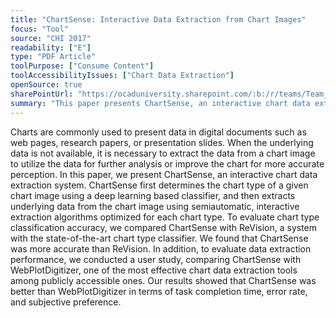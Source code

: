 ```yaml
---
title: "ChartSense: Interactive Data Extraction from Chart Images"
focus: "Tool"
source: "CHI 2017"
readability: ["E"]
type: "PDF Article"
toolPurpose: ["Consume Content"]
toolAccessibilityIssues: ["Chart Data Extraction"]
openSource: true
sharePointUrl: "https://ocaduniversity.sharepoint.com/:b:/r/teams/Team_WeCount/Shared%20Documents/Resources%20and%20Tools/Literature%20(curated)/ChartSense%20Interactive%20Data%20Extraction%20from%20Chart%20Images.pdf?csf=1&web=1&e=b20IPB"
summary: "This paper presents ChartSense, an interactive chart data extraction system that determines the chart type of a given chart image using a deep learning based classifier and then extracts underlying data from the chart image using extraction algorithms optimized for each chart type.  "
---
```

Charts are commonly used to present data in digital documents such as web pages, research papers, or presentation slides. When the underlying data is not available, it is necessary to extract the data from a chart image to utilize the data for further analysis or improve the chart for more accurate perception. In this paper, we present ChartSense, an interactive chart data extraction system. ChartSense first determines the chart type of a given chart image using a deep learning based classifier, and then extracts underlying data from the chart image using semiautomatic, interactive extraction algorithms optimized for each chart type. To evaluate chart type classification accuracy, we compared ChartSense with ReVision, a system with the state-of-the-art chart type classifier. We found that ChartSense was more accurate than ReVision. In addition, to evaluate data extraction performance, we conducted a user study, comparing ChartSense with WebPlotDigitizer, one of the most effective chart data extraction tools among publicly accessible ones. Our results showed that ChartSense was better than WebPlotDigitizer in terms of task completion time, error rate, and subjective preference.
